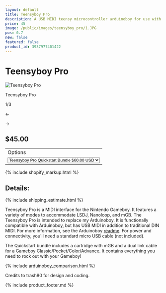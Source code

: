 ```yaml
---
layout: default
title: Teensyboy Pro
description: A USB MIDI teensy microcontroller arduinoboy for use with the Nintendo Gameboy to make chiptunes and sync with LSDJ and Nanoloop
price: 45
image: /public/images/teensyboy_pro/1.JPG
pos: 0.7
new: false
featured: false
product_id: 3937977401422
---
```

# Teensyboy Pro

<div class="gallery">
	<img src="{{ site.baseurl }}public/images/teensyboy_pro/1.JPG" alt="Teensyboy Pro" id="gallery_image" onclick="cycle(1); return false;">
	<p id="gallery_subtitle">Teensyboy Pro</p>
	<p id="gallery_pos_text">1/3</p>
	<div id="gallery_nav">
		<p id="gallery_nav_left" onclick="cycle(0); return false;">←</p>
		<p id="gallery_nav_right" onclick="cycle(1); return false;">→</p>
	</div>
</div>

## $45.00

<table>
<tr><td>Options</td></tr>
<tr><td>
  <select id="options-selection">
    <option value="Teensyboy Pro only">Teensyboy Pro only $45.00 USD</option>
    <option selected="selected" value="Teensyboy Pro Quickstart Bundle">Teensyboy Pro Quickstart Bundle $60.00 USD</option>
  </select>
</td></tr>
</table>

{% include shopify_markup.html %}

## Details:

{% include shipping_estimate.html %}

Teensyboy Pro is a MIDI interface for the Nintendo Gameboy. It features a variety of modes to accommodate LSDJ, Nanoloop, and mGB. The Teensyboy Pro is intended to replace my Arduinoboy. It is functionally compatible with Arduinoboy, but has USB MIDI in addition to traditional DIN MIDI. For more information, see the Arduinoboy [readme](https://github.com/trash80/Arduinoboy/blob/master/README.md). For power and connectivity, you'll need a standard micro USB cable (not included).

The Quickstart bundle includes a cartridge with mGB and a dual link cable for a Gameboy Classic/Pocket/Color/Advance. It contains everything you need to rock out with your Gameboy!

{% include arduinoboy_comparison.html %}

Credits to trash80 for design and coding.

{% include product_footer.md %}

<script src="{{ site.baseurl }}public/js/teensyboyprogallery.js"></script>
